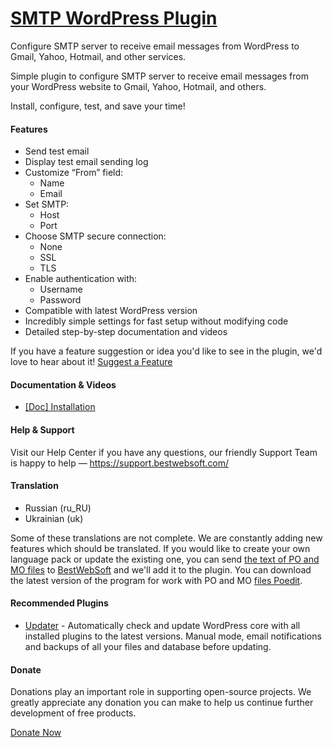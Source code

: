 <a href="https://bestwebsoft.com/products/wordpress/plugins/smtp/" target=_blank>SMTP WordPress Plugin</a>
========================

Configure SMTP server to receive email messages from WordPress to Gmail, Yahoo, Hotmail, and other services.

<p>Simple plugin to configure SMTP server to receive email messages from your WordPress website to Gmail, Yahoo, Hotmail, and others.</p>

<p>Install, configure, test, and save your time!</p>


<div class='video'></div>


<h4>Features</h4>

<ul>
<li>Send test email</li>
<li>Display test email sending log</li>
<li>Customize &#8220;From&#8221; field:

<ul>
<li>Name</li>
<li>Email</li>
</ul></li>
<li>Set SMTP:

<ul>
<li>Host</li>
<li>Port</li>
</ul></li>
<li>Choose SMTP secure connection:

<ul>
<li>None</li>
<li>SSL</li>
<li>TLS</li>
</ul></li>
<li>Enable authentication with:

<ul>
<li>Username</li>
<li>Password </li>
</ul></li>
<li>Compatible with latest WordPress version</li>
<li>Incredibly simple settings for fast setup without modifying code</li>
<li>Detailed step-by-step documentation and videos</li>
</ul>

<p>If you have a feature suggestion or idea you'd like to see in the plugin, we'd love to hear about it! <a href="https://support.bestwebsoft.com/hc/en-us/requests/new">Suggest a Feature</a></p>

<h4>Documentation &#38; Videos</h4>

<ul>
<li><a href="https://docs.google.com/document/d/1zCvr7FarorqcggQC1PcyjHaxadrCgS3-CMMw3JsvW1M/">[Doc] Installation</a></li>
</ul>

<h4>Help &#38; Support</h4>

<p>Visit our Help Center if you have any questions, our friendly Support Team is happy to help &#8212; <a href="https://support.bestwebsoft.com/">https://support.bestwebsoft.com/</a></p>

<h4>Translation</h4>

<ul>
<li>Russian (ru_RU)</li>
<li>Ukrainian (uk)</li>
</ul>

<p>Some of these translations are not complete. We are constantly adding new features which should be translated. If you would like to create your own language pack or update the existing one, you can send <a href="http://codex.wordpress.org/Translating_WordPress">the text of PO and MO files</a> to <a href="https://support.bestwebsoft.com/hc/en-us/requests/new">BestWebSoft</a> and we'll add it to the plugin. You can download the latest version of the program for work with PO and MO <a href="http://www.poedit.net/download.php">files Poedit</a>.</p>

<h4>Recommended Plugins</h4>

<ul>
<li><a href="https://bestwebsoft.com/products/wordpress/plugins/updater/?k=1d159d662eeb8f066701430a8681c9d8">Updater</a> - Automatically check and update WordPress core with all installed plugins to the latest versions. Manual mode, email notifications and backups of all your files and database before updating.</li>
</ul>

<h4>Donate</h4>

<p>Donations play an important role in supporting open-source projects. We greatly appreciate any donation you can make to help us continue further development of free products.</p>

<p><a href="https://bestwebsoft.com/donate/">Donate Now</a></p>